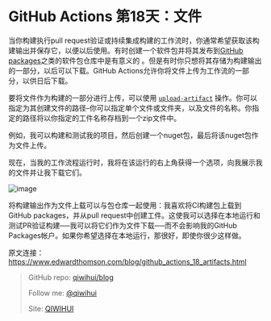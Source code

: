 # GitHub Actions 第18天：文件

当你构建执行pull request验证或持续集成构建的工作流时，你通常希望获取该构建输出并保存它，以便以后使用。有时创建一个软件包并将其发布到[GitHub packages](https://qiwihui.com/qiwihui-blog-92/)之类的软件包仓库中是有意义的 。但是有时你只想将其存储为构建输出的一部分，以后可以下载。GitHub Actions允许你将文件上传为工作流的一部分，以供日后下载。

要将文件作为构建的一部分进行上传，可以使用 [`upload-artifact`](https://github.com/actions/upload-artifact) 操作。你可以指定为其创建文件的路径–你可以指定单个文件或文件夹，以及文件的名称。你指定的路径将以你指定的工件名称存档到一个zip文件中。

<!--more-->

例如，我可以构建和测试我的项目，然后创建一个nuget包，最后将该nuget包作为文件上传。

<script src="https://gist.github.com/ethomson/5101813150c57362ee072ee696d60be7.js"></script>

现在，当我的工作流程运行时，我将在该运行的右上角获得一个选项，向我展示我的文件并让我下载它们。

![image](https://user-images.githubusercontent.com/3297411/79037750-64bd5880-7c06-11ea-8267-76a83bafe0ea.png)

将构建输出作为文件上载可以与包仓库一起使用：我喜欢将CI构建包上载到GitHub packages，并从pull request中创建工件。这使我可以选择在本地运行和测试PR验证构建──我可以将它们作为文件下载──而不会影响我的GitHub Packages帐户。如果你希望选择在本地运行，那很好，即使你很少这样做。

原文连接：https://www.edwardthomson.com/blog/github_actions_18_artifacts.html

> GitHub repo: [qiwihui/blog](https://github.com/qiwihui/blog)
>
> Follow me: [@qiwihui](https://github.com/qiwihui)
>
> Site: [QIWIHUI](https://qiwihui.com)

